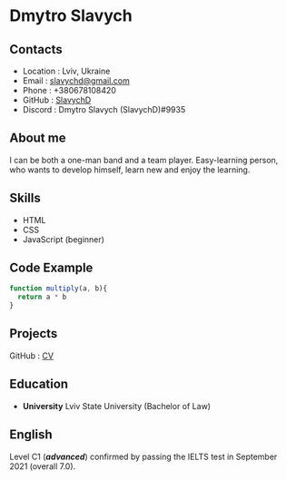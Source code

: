 # Dmytro Slavych


## Contacts
* Location : Lviv, Ukraine
* Email : slavychd@gmail.com
* Phone : +380678108420
* GitHub : [SlavychD]("https://github.com/SlavychD")
* Discord : Dmytro Slavych (SlavychD)#9935


## About me
I can be both a one-man band and a team player. Easy-learning person, who wants to develop himself, learn new and enjoy the learning.


## Skills 
* HTML
* CSS
* JavaScript (beginner)


## Code Example
```javascript
function multiply(a, b){
  return a * b
}
```


## Projects 

 GitHub : [CV]("https://SlavychD.github.io/rsschool-cv/cv")


## Education
* __University__ Lviv State University (Bachelor of Law)

## English
Level C1 (***advanced***) confirmed by passing the IELTS test in September 2021 (overall 7.0).
